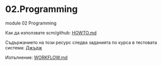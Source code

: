 # 02.Programming
module 02 Programming

Как да използвате scm/github: [HOWTO.md](https://github.com/ITCareer2021/02.Programming/blob/main/HOWTO.md)



Съдържанието на този ресурс следва заданията по курса в тестовата система: [Джъдж](https://judge.softuni.org/Contests#!/List/ByCategory/294/Programming-Fundamentals-School)

Изпълнение: [WORKFLOW.md](https://github.com/ITCareer2021/02.Programming/blob/main/WORKFLOW.md)


